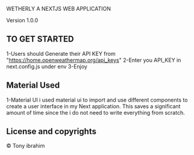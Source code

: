 WETHERLY A NEXTJS WEB APPLICATION

Version 1.0.0

## TO GET STARTED

1-Users should Generate their API KEY from "https://home.openweathermap.org/api_keys"
2-Enter you API_KEY in next.config.js under env
3-Enjoy

## Material Used
1-Material UI 
  i used material ui to import and use different components to create a user interface in my Next application. This saves a significant amount of time since the i     do not need to write everything from scratch.


## License and copyrights
© Tony ibrahim
